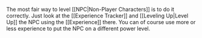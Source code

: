 The most fair way to level [[NPC|Non-Player Characters]] is to do it correctly. Just look at the [[Experience Tracker]] and [[Leveling Up|Level Up]] the NPC using the [[Experience]] there. You can of course use more or less experience to put the NPC on a different power level.